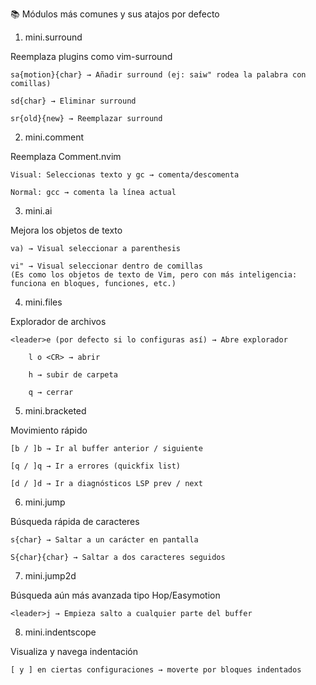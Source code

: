📚 Módulos más comunes y sus atajos por defecto
1. mini.surround

Reemplaza plugins como vim-surround

    sa{motion}{char} → Añadir surround (ej: saiw" rodea la palabra con comillas)

    sd{char} → Eliminar surround

    sr{old}{new} → Reemplazar surround

2. mini.comment

Reemplaza Comment.nvim

    Visual: Seleccionas texto y gc → comenta/descomenta

    Normal: gcc → comenta la línea actual

3. mini.ai

Mejora los objetos de texto

    va) → Visual seleccionar a parenthesis

    vi" → Visual seleccionar dentro de comillas
    (Es como los objetos de texto de Vim, pero con más inteligencia: funciona en bloques, funciones, etc.)

4. mini.files

Explorador de archivos

    <leader>e (por defecto si lo configuras así) → Abre explorador

        l o <CR> → abrir

        h → subir de carpeta

        q → cerrar

5. mini.bracketed

Movimiento rápido

    [b / ]b → Ir al buffer anterior / siguiente

    [q / ]q → Ir a errores (quickfix list)

    [d / ]d → Ir a diagnósticos LSP prev / next

6. mini.jump

Búsqueda rápida de caracteres

    s{char} → Saltar a un carácter en pantalla

    S{char}{char} → Saltar a dos caracteres seguidos

7. mini.jump2d

Búsqueda aún más avanzada tipo Hop/Easymotion

    <leader>j → Empieza salto a cualquier parte del buffer

8. mini.indentscope

Visualiza y navega indentación

    [ y ] en ciertas configuraciones → moverte por bloques indentados
